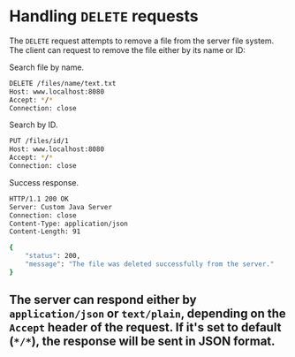 # Handling `DELETE` requests

The `DELETE` request attempts to remove a file from the server file system. The client can request to remove the file either by its name or ID:

Search file by name.
```bash
DELETE /files/name/text.txt
Host: www.localhost:8080
Accept: */*
Connection: close
```

Search by ID.
```bash
PUT /files/id/1
Host: www.localhost:8080
Accept: */*
Connection: close
```

Success response.
```bash
HTTP/1.1 200 OK
Server: Custom Java Server
Connection: close
Content-Type: application/json
Content-Length: 91

{
    "status": 200,
    "message": "The file was deleted successfully from the server."
}
```

The server can respond either by `application/json` or `text/plain`, depending on the `Accept` header of the request. If it's set to default (`*/*`), the response will be sent in JSON format.
--- 
